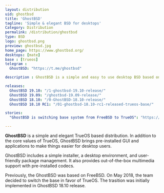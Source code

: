 ```yaml
---
layout: distribution
uid: ghostbsd
title: 'GhostBSD'
tagline: 'Simple & elegant BSD for desktops'
Category: Distribution
permalink: /distribution/ghostbsd
type: BSD
logo: ghostbsd.png
preview: ghostbsd.jpg
home_page: https://www.ghostbsd.org/
desktops: [mate]
base : [trueos]
telegram : 
  GhostBSD: "https://t.me/ghostbsd"

description : GhostBSD is a simple and easy to use desktop BSD based on TrueOS. With pre-installed application and GUI it is suitable for beginners and advanced users.

releases:
  GhostBSD 19.10: "/1-ghostbsd-19.10-release/"
  GhostBSD 19.09: "/ghostbsd-19.09-release/"
  GhostBSD 18.10: "/0-GhostBSD-18.10-release/"
  GhostBSD 18.10 RC1: "/01-ghostbsd-18.10-rc1-released-trueos-base/"

stories:
  "GhostBSD is switching base system from FreeBSD to TrueOS": "https://open-source-feed.blogspot.com/2018/05/ghostbsd-is-switching-base-system-from.html"

---
```


**GhostBSD** is a simple and elegant TrueOS based distribution. In addition to the core values of TrueOS, GhostBSD brings pre-installed GUI and applications to make things easier for desktop users.

GhostBSD includes a simple installer, a desktop environment,  and user-friendly package management. It also provides out-of-the-box multimedia support with pre-installed codecs.

Previously, the GhostBSD was based on FreeBSD. On May 2018, the team decided to switch the base in favor of TrueOS. The trasition was initially implemented in GhostBSD 18.10 release.